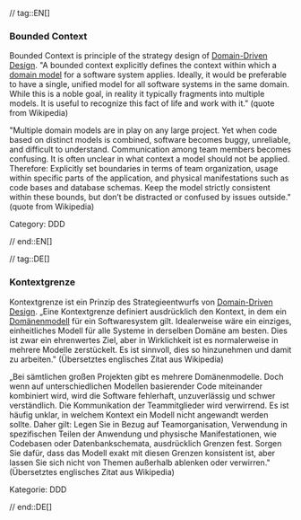 // tag::EN[]
### Bounded Context

Bounded Context is principle of the strategy design of [Domain-Driven Design](#term-DDD). "A bounded context explicitly defines the context within which a [domain model](#term-domain-model) for a software system applies. Ideally, it would be preferable to have a single, unified model for all software systems in the same domain. While this is a noble goal, in reality it typically fragments into multiple models. It is useful to recognize this fact of life and work with it." (quote from Wikipedia)

"Multiple domain models are in play on any large project. Yet when code based on distinct models is combined, software becomes buggy, unreliable, and difficult to understand. Communication among team members becomes confusing. It is often unclear in what context a model should not be applied. Therefore: Explicitly set boundaries in terms of team organization, usage within specific parts of the application, and physical manifestations such as code bases and database schemas. Keep the model strictly consistent within these bounds, but don’t be distracted or confused by issues outside." (quote from Wikipedia)

Category: DDD


// end::EN[]

// tag::DE[]
### Kontextgrenze

Kontextgrenze ist ein Prinzip des Strategieentwurfs von [Domain-Driven
Design](#term-DDD). „Eine Kontextgrenze definiert ausdrücklich den
Kontext, in dem ein [Domänenmodell](#term-domain-model) für ein
Softwaresystem gilt. Idealerweise wäre ein einziges, einheitliches
Modell für alle Systeme in derselben Domäne am besten. Dies ist zwar
ein ehrenwertes Ziel, aber in Wirklichkeit ist es normalerweise in
mehrere Modelle zerstückelt. Es ist sinnvoll, dies so hinzunehmen und
damit zu arbeiten." (Übersetztes englisches Zitat aus Wikipedia)

„Bei sämtlichen großen Projekten gibt es mehrere Domänenmodelle. Doch
wenn auf unterschiedlichen Modellen basierender Code miteinander
kombiniert wird, wird die Software fehlerhaft, unzuverlässig und
schwer verständlich. Die Kommunikation der Teammitglieder wird
verwirrend. Es ist häufig unklar, in welchem Kontext ein Modell nicht
angewandt werden sollte. Daher gilt: Legen Sie in Bezug auf
Teamorganisation, Verwendung in spezifischen Teilen der Anwendung und
physische Manifestationen, wie Codebasen oder Datenbankschemata,
ausdrücklich Grenzen fest. Sorgen Sie dafür, dass das Modell exakt mit
diesen Grenzen konsistent ist, aber lassen Sie sich nicht von Themen
außerhalb ablenken oder verwirren." (Übersetztes englisches Zitat aus
Wikipedia)

Kategorie: DDD


// end::DE[]

